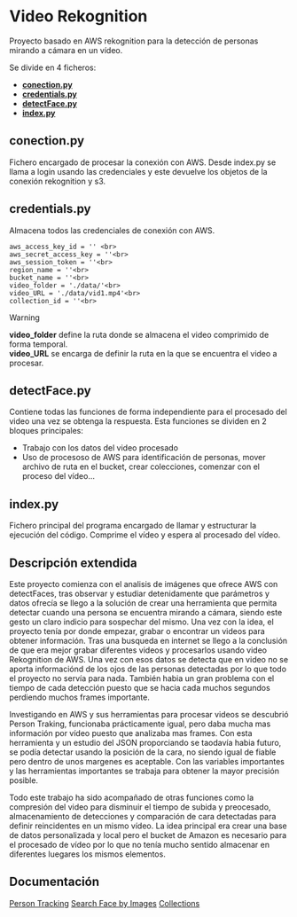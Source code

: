 # Video Rekognition
Proyecto basado en AWS rekognition para la detección de personas mirando a cámara en un vídeo.

Se divide en 4 ficheros:
- **[conection.py](./conection.py)**
- **[credentials.py](./credentials.py)**
- **[detectFace.py](./detectFace.py)**
- **[index.py](./index.py)**

## conection.py
Fichero encargado de procesar la conexión con AWS.
Desde index.py se llama a login usando las credenciales y este devuelve los objetos de la conexión rekognition y s3.

## credentials.py
Almacena todos las credenciales de conexión con AWS.

    aws_access_key_id = '' <br>
    aws_secret_access_key = ''<br>
    aws_session_token = ''<br>
    region_name = ''<br>
    bucket_name = ''<br>
    video_folder = './data/'<br>
    video_URL = './data/vid1.mp4'<br>
    collection_id = ''<br>

> [!WARNING]
> **video_folder** define la ruta donde se almacena el video comprimido de forma temporal.<br>
> **video_URL** se encarga de definir la ruta en la que se encuentra el video a procesar.


## detectFace.py
Contiene todas las funciones de forma independiente para el procesado del video una vez se obtenga la respuesta.
Esta funciones se dividen en 2 bloques principales:
- Trabajo con los datos del video procesado
- Uso de procesoso de AWS para identificación de personas, mover archivo de ruta en el bucket, crear colecciones, comenzar con el proceso del vídeo...

## index.py
Fichero principal del programa encargado de llamar y estructurar la ejecución del código.
Comprime el vídeo y espera al procesado del vídeo.

## Descripción extendida
Este proyecto comienza con el analisis de imágenes que ofrece AWS con detectFaces, tras observar y estudiar detenidamente que parámetros y datos ofrecía se llego a la solución de crear una herramienta que permita detectar cuando una persona se encuentra mirando a cámara, siendo este gesto un claro indicio para sospechar del mismo. Una vez con la idea, el proyecto tenía por donde empezar, grabar o encontrar un videos para obtener información. Tras una busqueda en internet se llego a la conclusión de que era mejor grabar diferentes videos y procesarlos usando video Rekognition de AWS. Una vez con esos datos se detecta que en video no se aporta informaciónd de los ojos de las personas detectadas por lo que todo el proyecto no servía para nada. También habia un gran problema con el tiempo de cada detección puesto que se hacia cada muchos segundos perdiendo muchos frames importante.

Investigando en AWS y sus herramientas para procesar videos se descubrió Person Traking, funcionaba prácticamente igual, pero daba mucha mas información por vídeo puesto que analizaba mas frames. Con esta herramienta y un estudio del JSON proporciando se taodavía habia futuro, se podía detectar usando la posición de la cara, no siendo igual de fiable pero dentro de unos margenes es aceptable. Con las variables importantes y las herramientas importantes se trabaja para obtener la mayor precisión posible. 

Todo este trabajo ha sido acompañado de otras funciones como la compresión del video para disminuir el tiempo de subida y preocesado, almacenamiento de detecciones y comparación de cara detectadas para definir reincidentes en un mismo vídeo. La idea principal era crear una base de datos personalizada y local pero el bucket de Amazon es necesario para el procesado de vídeo por lo que no tenía mucho sentido almacenar en diferentes luegares los mismos elementos.

## Documentación
[Person Tracking](https://docs.aws.amazon.com/es_es/rekognition/latest/APIReference/API_GetPersonTracking.html)
[Search Face by Images](https://docs.aws.amazon.com/es_es/rekognition/latest/dg/search-face-with-image-procedure.html)
[Collections](https://docs.aws.amazon.com/es_es/rekognition/latest/dg/create-collection-procedure.html)
